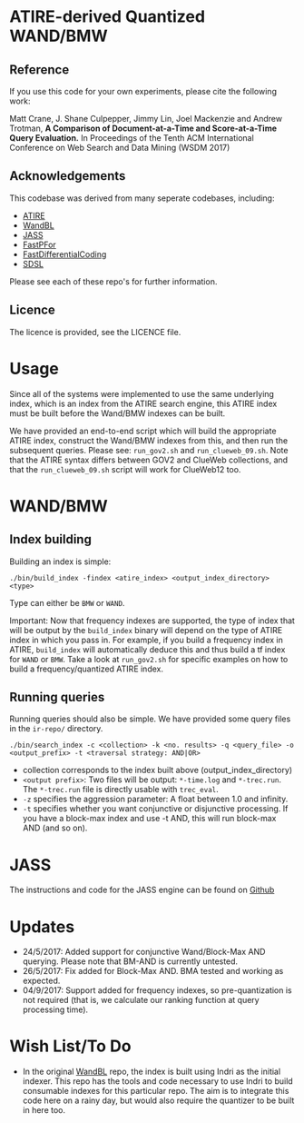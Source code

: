 ATIRE-derived Quantized WAND/BMW
======================

Reference
---------
If you use this code for your own experiments, please cite the following work:


Matt Crane, J. Shane Culpepper, Jimmy Lin, Joel Mackenzie and Andrew Trotman,
**A Comparison of Document-at-a-Time and Score-at-a-Time Query Evaluation.**
In Proceedings of the Tenth ACM International Conference on Web Search and Data Mining (WSDM 2017)

Acknowledgements
----------------
This codebase was derived from many seperate codebases, including:

- [ATIRE](https://github.com/snapbug/atire)
- [WandBL](https://github.com/jsc/WANDbl)
- [JASS](https://github.com/lintool/JASS)
- [FastPFor](https://github.com/lemire/FastPFor)
- [FastDifferentialCoding](https://github.com/lemire/FastDifferentialCoding)
- [SDSL](https://github.com/simongog/sdsl-lite)

Please see each of these repo's for further information.

Licence
-------
The licence is provided, see the LICENCE file.

Usage
=====
Since all of the systems were implemented to use the same underlying index,
which is an index from the ATIRE search engine, this ATIRE index must be 
built before the Wand/BMW indexes can be built.

We have provided an end-to-end script which will build the appropriate ATIRE
index, construct the Wand/BMW indexes from this, and then run the subsequent
queries. Please see: `run_gov2.sh` and `run_clueweb_09.sh`. 
Note that the ATIRE syntax differs between GOV2 and ClueWeb collections,
and that the `run_clueweb_09.sh` script will work for ClueWeb12 too.

WAND/BMW
========
Index building
--------------
Building an index is simple:

`./bin/build_index -findex <atire_index> <output_index_directory> <type>`

Type can either be `BMW` or `WAND`.

Important: Now that frequency indexes are supported, the type of index that will be output by
the `build_index` binary will depend on the type of ATIRE index in which you pass in. For example,
if you build a frequency index in ATIRE, `build_index` will automatically deduce this and thus
build a tf index for `WAND` or `BMW`. Take a look at `run_gov2.sh` for specific examples on
how to build a frequency/quantized ATIRE index.

Running queries
---------------
Running queries should also be simple. We have provided some query files in
the `ir-repo/` directory.

`./bin/search_index -c <collection> -k <no. results> -q <query_file> -o <output_prefix> -t <traversal strategy: AND|OR>`
- collection corresponds to the index built above (output_index_directory)
- `<output prefix>`: Two files will be output: `*-time.log` and `*-trec.run`.
The `*-trec.run` file is directly usable with `trec_eval`.
- `-z` specifies the aggression parameter: A float between 1.0 and infinity.
- `-t` specifies whether you want conjunctive or disjunctive processing. If you have a block-max index and use -t AND, this will run block-max AND (and so on).

JASS
====
The instructions and code for the JASS engine can be found on [Github](https://github.com/lintool/JASS)

Updates
=======
* 24/5/2017: Added support for conjunctive Wand/Block-Max AND querying. Please
note that BM-AND is currently untested.
* 26/5/2017: Fix added for Block-Max AND. BMA tested and working as expected.
* 04/9/2017: Support added for frequency indexes, so pre-quantization is not required (that is, we calculate our ranking function at query processing time).

Wish List/To Do
===============
* In the original [WandBL](https://github.com/jsc/WANDbl) repo, the index is built using Indri as the initial indexer. This repo has the tools and code
necessary to use Indri to build consumable indexes for this particular repo. The aim is to integrate this code here on a rainy day, but would also require
the quantizer to be built in here too. 

